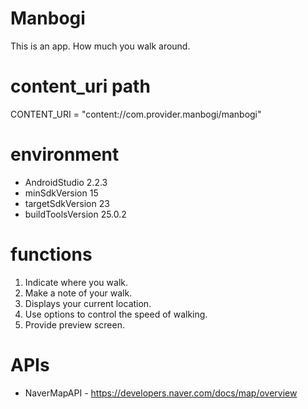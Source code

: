 # Manbogi
This is an app. How much you walk around.

# content_uri path
CONTENT_URI = "content://com.provider.manbogi/manbogi"

# environment
- AndroidStudio 2.2.3
- minSdkVersion 15
- targetSdkVersion 23
- buildToolsVersion 25.0.2

# functions
1. Indicate where you walk.
2. Make a note of your walk.
3. Displays your current location.
4. Use options to control the speed of walking.
5. Provide preview screen.

# APIs
* NaverMapAPI - https://developers.naver.com/docs/map/overview
